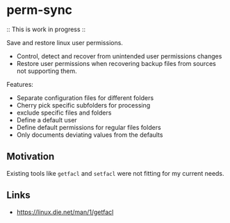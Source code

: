 # perm-sync

:: This is work in progress ::

Save and restore linux user permissions.

- Control, detect and recover from unintended user permissions changes
- Restore user permissions when recovering backup files from sources not supporting them.

Features:

- Separate configuration files for different folders
- Cherry pick specific subfolders for processing
- exclude specific files and folders
- Define a default user
- Define default permissions for regular files folders
- Only documents deviating values from the defaults

## Motivation

Existing tools like `getfacl` and `setfacl` were not fitting for my current needs.

## Links

- https://linux.die.net/man/1/getfacl
